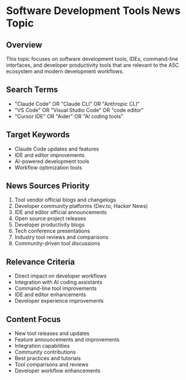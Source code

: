# Software Development Tools News Topic

## Overview
This topic focuses on software development tools, IDEs, command-line interfaces, and developer productivity tools that are relevant to the A5C ecosystem and modern development workflows.

## Search Terms
- "Claude Code" OR "Claude CLI" OR "Anthropic CLI"
- "VS Code" OR "Visual Studio Code" OR "code editor"
- "Cursor IDE" OR "Aider" OR "AI coding tools"

## Target Keywords
- Claude Code updates and features
- IDE and editor improvements
- AI-powered development tools
- Workflow optimization tools

## News Sources Priority
1. Tool vendor official blogs and changelogs
2. Developer community platforms (Dev.to, Hacker News)
3. IDE and editor official announcements
4. Open source project releases
5. Developer productivity blogs
6. Tech conference presentations
7. Industry tool reviews and comparisons
8. Community-driven tool discussions

## Relevance Criteria
- Direct impact on developer workflows
- Integration with AI coding assistants
- Command-line tool improvements
- IDE and editor enhancements
- Developer experience improvements

## Content Focus
- New tool releases and updates
- Feature announcements and improvements
- Integration capabilities
- Community contributions
- Best practices and tutorials
- Tool comparisons and reviews
- Developer workflow enhancements